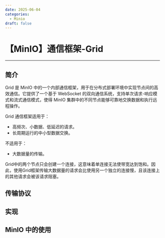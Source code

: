 ```yaml
---
date: 2025-06-04
categories:
  - Minio
draft: false
---
```


# 【MinIO】通信框架-Grid
---

## 简介
Grid 是 MinIO 中的一个内部通信框架，用于在分布式部署环境中实现节点间的高效通信。它提供了一个基于 WebSocket 的双向通信系统，支持单次请求-响应模式和流式通信模式，使得 MinIO 集群中的不同节点能够可靠地交换数据和执行远程操作。

Grid 通信框架适用于：
- 高频次、小数据、低延迟的请求。
- 长周期运行的中小型数据交换。

不适用于：
- 大数据量的传输。

Grid中的两个节点只会创建一个连接，这意味着单连接无法使带宽达到饱和。因此，使用Grid框架传输大数据量的请求会比使用另一个独立的连接慢，且该连接上的其他请求会被该请求阻塞。

<!-- more -->

## 传输协议


## 实现


## MinIO 中的使用
